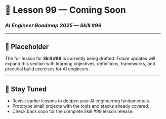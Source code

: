 # 🚧 Lesson 99 — Coming Soon

### *AI Engineer Roadmap 2025 — Skill #99*

---

## 🚧 Placeholder
The full lesson for **Skill #99** is currently being drafted. Future updates will expand this section with learning objectives, definitions, frameworks, and practical build exercises for AI engineers.

---

## 📌 Stay Tuned
* Revisit earlier lessons to deepen your AI engineering fundamentals.
* Prototype small projects with the tools and stacks already covered.
* Check back soon for the complete Skill #99 lesson release.
